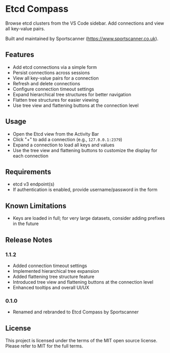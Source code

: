 # Etcd Compass

Browse etcd clusters from the VS Code sidebar. Add connections and view all key-value pairs.

Built and maintained by Sportscanner (https://www.sportscanner.co.uk).

## Features
- Add etcd connections via a simple form
- Persist connections across sessions
- View all key-value pairs for a connection
- Refresh and delete connections
- Configure connection timeout settings
- Expand hierarchical tree structures for better navigation
- Flatten tree structures for easier viewing
- Use tree view and flattening buttons at the connection level

## Usage
- Open the Etcd view from the Activity Bar
- Click "+" to add a connection (e.g., `127.0.0.1:2379`)
- Expand a connection to load all keys and values
- Use the tree view and flattening buttons to customize the display for each connection

## Requirements
- etcd v3 endpoint(s)
- If authentication is enabled, provide username/password in the form

## Known Limitations
- Keys are loaded in full; for very large datasets, consider adding prefixes in the future

## Release Notes
### 1.1.2
- Added connection timeout settings
- Implemented hierarchical tree expansion
- Added flattening tree structure feature
- Introduced tree view and flattening buttons at the connection level
- Enhanced tooltips and overall UI/UX

### 0.1.0
- Renamed and rebranded to Etcd Compass by Sportscanner

## License
This project is licensed under the terms of the MIT open source license. Please refer to MIT for the full terms.